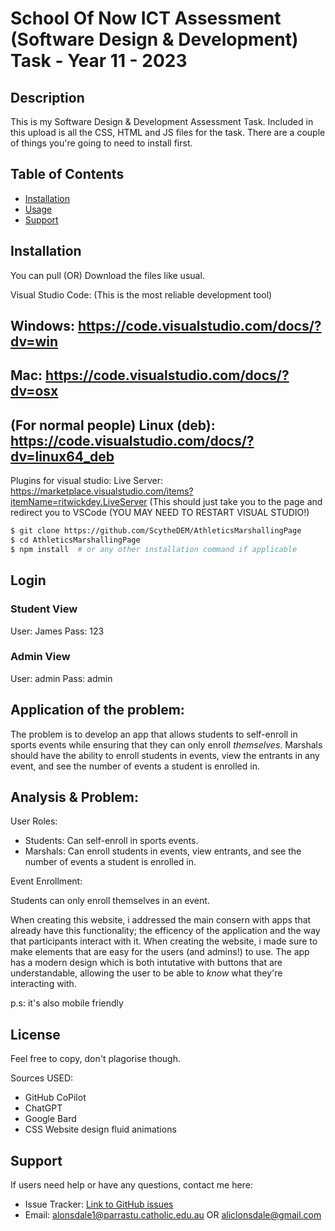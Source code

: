# School Of Now ICT Assessment (Software Design & Development) Task - Year 11 - 2023 

## Description

This is my Software Design & Development Assessment Task. Included in this upload is all the CSS, HTML and JS files for the task. There are a couple of things you're going to need to install first. 

## Table of Contents

- [Installation](#installation)
- [Usage](#usage)
- [Support](#support)

## Installation

You can pull (OR) Download the files like usual. 

Visual Studio Code: (This is the most reliable development tool)
## Windows: https://code.visualstudio.com/docs/?dv=win
## Mac: https://code.visualstudio.com/docs/?dv=osx
## (For normal people) Linux (deb): https://code.visualstudio.com/docs/?dv=linux64_deb

Plugins for visual studio:
Live Server: https://marketplace.visualstudio.com/items?itemName=ritwickdey.LiveServer
(This should just take you to the page and redirect you to VSCode (YOU MAY NEED TO RESTART VISUAL STUDIO!)


```bash
$ git clone https://github.com/ScytheDEM/AthleticsMarshallingPage
$ cd AthleticsMarshallingPage
$ npm install  # or any other installation command if applicable
```

## Login
### Student View
User: James
Pass: 123

### Admin View
User: admin
Pass: admin

## Application of the problem:

The problem is to develop an app that allows students to self-enroll in sports events while ensuring that they can only enroll *themselves*. Marshals should have the ability to enroll students in events, view the entrants in any event, and see the number of events a student is enrolled in. 


## Analysis & Problem:

User Roles:

- Students: Can self-enroll in sports events.
- Marshals: Can enroll students in events, view entrants, and see the number of events a student is enrolled in.

Event Enrollment:

Students can only enroll themselves in an event.

When creating this website, i addressed the main consern with apps that already have this functionality; the efficency of the application and the way that participants interact with it. When creating the website, i made sure to make elements that are easy for the users (and admins!) to use. The app has a modern design which is both intutative with buttons that are understandable, allowing the user to be able to *know* what they're interacting with. 

p.s: it's also mobile friendly 


## License

Feel free to copy, don't plagorise though. 

Sources USED:
- GitHub CoPilot
- ChatGPT
- Google Bard
- CSS Website design fluid animations

## Support

If users need help or have any questions, contact me here:

- Issue Tracker: [Link to GitHub issues](https://github.com/ScytheDEM/AthleticsMarshallingPage/issues)
- Email: alonsdale1@parrastu.catholic.edu.au OR aliclonsdale@gmail.com
